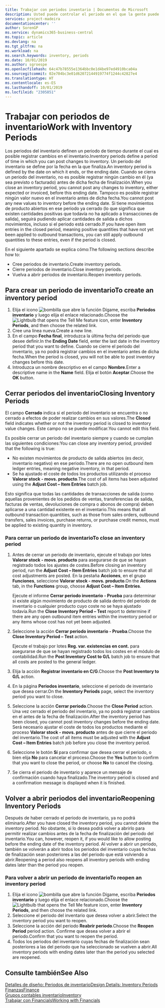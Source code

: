 ```yaml
---
title: Trabajar con periodos inventario | Documentos de Microsoft
description: Usted puede controlar el periodo en el que la gente puede registrar cambios en el inventario mediante la definición de periodos de inventario.
services: project-madeira
documentationcenter: ''
author: SorenGP
ms.service: dynamics365-business-central
ms.topic: article
ms.devlang: na
ms.tgt_pltfrm: na
ms.workload: na
ms.search.keywords: inventory, periods
ms.date: 10/01/2019
ms.author: sgroespe
ms.openlocfilehash: 64c47b78555e1364bbc0e1d4be97ed4910bca04a
ms.sourcegitcommit: 02e704bc3e01d62072144919774f1244c42827e4
ms.translationtype: HT
ms.contentlocale: es-ES
ms.lasthandoff: 10/01/2019
ms.locfileid: "2305851"
---
```

# <a name="work-with-inventory-periods"></a><span data-ttu-id="cf33d-103">Trabajar con periodos de inventario</span><span class="sxs-lookup"><span data-stu-id="cf33d-103">Work with Inventory Periods</span></span>
<span data-ttu-id="cf33d-104">Los periodos del inventario definen un periodo de tiempo durante el cual es posible registrar cambios en el inventario.</span><span class="sxs-lookup"><span data-stu-id="cf33d-104">Inventory periods define a period of time in which you can post changes to inventory.</span></span> <span data-ttu-id="cf33d-105">Un periodo del inventario se define por la fecha en la que finaliza.</span><span class="sxs-lookup"><span data-stu-id="cf33d-105">An inventory period is defined by the date on which it ends, or the ending date.</span></span> <span data-ttu-id="cf33d-106">Cuando se cierra un periodo del inventario, no es posible registrar ningún cambio en él (ya sea previsto o facturado) antes de dicha fecha de finalización.</span><span class="sxs-lookup"><span data-stu-id="cf33d-106">When you close an inventory period, you cannot post any changes to inventory, either expected or invoiced, before this ending date.</span></span> <span data-ttu-id="cf33d-107">Tampoco es posible registrar ningún valor nuevo en el inventario antes de dicha fecha.</span><span class="sxs-lookup"><span data-stu-id="cf33d-107">You cannot post any new values to inventory before the ending date.</span></span> <span data-ttu-id="cf33d-108">Si tiene movimientos de producto abiertos en ese periodo ya cerrado (lo que significa que existen cantidades positivas que todavía no ha aplicado a transacciones de salida), seguirá pudiendo aplicar cantidades de salida a dichos movimientos, incluso si el periodo está cerrado.</span><span class="sxs-lookup"><span data-stu-id="cf33d-108">If you have open item entries in the closed period, meaning positive quantities that have not yet been applied to outbound transactions, you can still apply outbound quantities to these entries, even if the period is closed.</span></span>  

<span data-ttu-id="cf33d-109">En el siguiente apartado se explica cómo:</span><span class="sxs-lookup"><span data-stu-id="cf33d-109">The following sections describe how to:</span></span>  

* <span data-ttu-id="cf33d-110">Cree periodos de inventario.</span><span class="sxs-lookup"><span data-stu-id="cf33d-110">Create inventory periods.</span></span>  
* <span data-ttu-id="cf33d-111">Cierre periodos de inventario.</span><span class="sxs-lookup"><span data-stu-id="cf33d-111">Close inventory periods.</span></span>  
* <span data-ttu-id="cf33d-112">Vuelva a abrir periodos de inventario.</span><span class="sxs-lookup"><span data-stu-id="cf33d-112">Reopen inventory periods.</span></span>  

## <a name="to-create-an-inventory-period"></a><span data-ttu-id="cf33d-113">Para crear un periodo de inventario</span><span class="sxs-lookup"><span data-stu-id="cf33d-113">To create an inventory period</span></span>  
1. <span data-ttu-id="cf33d-114">Elija el icono ![bombilla que abre la función Dígame](media/ui-search/search_small.png "Dígame que desea hacer"), escriba **Periodos inventario** y luego elija el enlace relacionado.</span><span class="sxs-lookup"><span data-stu-id="cf33d-114">Choose the ![Lightbulb that opens the Tell Me feature](media/ui-search/search_small.png "Tell me what you want to do") icon, enter **Inventory Periods**, and then choose the related link.</span></span>  
2. <span data-ttu-id="cf33d-115">Cree una línea nueva.</span><span class="sxs-lookup"><span data-stu-id="cf33d-115">Create a new line.</span></span>  
3. <span data-ttu-id="cf33d-116">En el campo **Fecha final**, introduzca la última fecha del periodo que desee definir.</span><span class="sxs-lookup"><span data-stu-id="cf33d-116">In the **Ending Date** field, enter the last date in the inventory period that you want to define.</span></span> <span data-ttu-id="cf33d-117">Cuando se cierre el periodo del inventario, ya no podrá registrar cambios en el inventario antes de dicha fecha.</span><span class="sxs-lookup"><span data-stu-id="cf33d-117">When the period is closed, you will not be able to post inventory changes before this date.</span></span>  
4. <span data-ttu-id="cf33d-118">Introduzca un nombre descriptivo en el campo **Nombre**.</span><span class="sxs-lookup"><span data-stu-id="cf33d-118">Enter a descriptive name in the **Name** field.</span></span> <span data-ttu-id="cf33d-119">Elija el botón **Aceptar**.</span><span class="sxs-lookup"><span data-stu-id="cf33d-119">Choose the **OK** button.</span></span>  

## <a name="closing-inventory-periods"></a><span data-ttu-id="cf33d-120">Cerrar periodos del inventario</span><span class="sxs-lookup"><span data-stu-id="cf33d-120">Closing Inventory Periods</span></span>  
<span data-ttu-id="cf33d-121">El campo **Cerrado** indica si el periodo del inventario se encuentra o no cerrado a efectos de poder realizar cambios en sus valores.</span><span class="sxs-lookup"><span data-stu-id="cf33d-121">The **Closed** field indicates whether or not the inventory period is closed to inventory value changes.</span></span> <span data-ttu-id="cf33d-122">Este campo no se puede modificar.</span><span class="sxs-lookup"><span data-stu-id="cf33d-122">You cannot edit this field.</span></span>  

<span data-ttu-id="cf33d-123">Es posible cerrar un periodo del inventario siempre y cuando se cumplan las siguientes condiciones:</span><span class="sxs-lookup"><span data-stu-id="cf33d-123">You can close any inventory period, provided that the following is true:</span></span>  

* <span data-ttu-id="cf33d-124">No existen movimientos de producto de salida abiertos (es decir, inventario negativo) en ese periodo.</span><span class="sxs-lookup"><span data-stu-id="cf33d-124">There are no open outbound item ledger entries, meaning negative inventory, in that period.</span></span>  
* <span data-ttu-id="cf33d-125">Se ha ajustado el coste de todos los productos utilizando el proceso **Valorar stock - movs. producto**.</span><span class="sxs-lookup"><span data-stu-id="cf33d-125">The cost of all items has been adjusted using the **Adjust Cost – Item Entries** batch job.</span></span>  

<span data-ttu-id="cf33d-126">Esto significa que todas las cantidades de transacciones de salida (como aquellas provenientes de los pedidos de ventas, transferencias de salida, facturas de ventas, devoluciones de compra o abonos de compra) deben aplicarse a una cantidad existente en el inventario.</span><span class="sxs-lookup"><span data-stu-id="cf33d-126">This means that all outbound transaction quantities, such as those from sales orders, outbound transfers, sales invoices, purchase returns, or purchase credit memos, must be applied to existing quantity in inventory.</span></span>  

### <a name="to-close-an-inventory-period"></a><span data-ttu-id="cf33d-127">Para cerrar un periodo de inventario</span><span class="sxs-lookup"><span data-stu-id="cf33d-127">To close an inventory period</span></span>  
1. <span data-ttu-id="cf33d-128">Antes de cerrar un periodo de inventario, ejecute el trabajo por lotes **Valorar stock - movs. producto** para asegurarse de que se hayan registrado todos los ajustes de costes.</span><span class="sxs-lookup"><span data-stu-id="cf33d-128">Before closing an inventory period, run the **Adjust Cost – Item Entries** batch job to ensure that all cost adjustments are posted.</span></span> <span data-ttu-id="cf33d-129">En la pestaña **Acciones**, en el grupo **Funciones**, seleccione **Valorar stock - movs. producto**.</span><span class="sxs-lookup"><span data-stu-id="cf33d-129">On the **Actions** tab, in the **Functions** group, choose **Adjust Cost – Item Entries**.</span></span>  

     <span data-ttu-id="cf33d-130">Ejecute el informe **Cerrar periodo inventario - Prueba** para determinar si existe algún movimiento de producto de salida dentro del periodo de inventario o cualquier producto cuyo coste no se haya ajustado todavía.</span><span class="sxs-lookup"><span data-stu-id="cf33d-130">Run the **Close Inventory Period – Test** report to determine if there are any open outbound item entries within the inventory period or any items whose cost has not yet been adjusted.</span></span>  
2. <span data-ttu-id="cf33d-131">Seleccione la acción **Cerrar periodo inventario - Prueba**.</span><span class="sxs-lookup"><span data-stu-id="cf33d-131">Choose the **Close Inventory Period – Test** action.</span></span>  

     <span data-ttu-id="cf33d-132">Ejecute el trabajo por lotes **Reg. var. existencias en cont.** para asegurarse de que se hayan registrado todos los costes en el módulo de contabilidad.</span><span class="sxs-lookup"><span data-stu-id="cf33d-132">Run the **Post Inventory Cost to G/L** batch job to ensure that all costs are posted to the general ledger.</span></span>  
3. <span data-ttu-id="cf33d-133">Elija la acción **Registrar inventario en C/G**.</span><span class="sxs-lookup"><span data-stu-id="cf33d-133">Choose the **Post Inventory to G/L** action.</span></span>  
4. <span data-ttu-id="cf33d-134">En la página **Periodos inventario**, seleccione el periodo de inventario que desea cerrar.</span><span class="sxs-lookup"><span data-stu-id="cf33d-134">On the **Inventory Periods** page, select the inventory period you want to close.</span></span>  
5. <span data-ttu-id="cf33d-135">Seleccione la acción **Cerrar periodo**.</span><span class="sxs-lookup"><span data-stu-id="cf33d-135">Choose the **Close Period** action.</span></span> <span data-ttu-id="cf33d-136">Una vez cerrado el periodo del inventario, ya no podrá registrar cambios en el antes de la fecha de finalización.</span><span class="sxs-lookup"><span data-stu-id="cf33d-136">After the inventory period has been closed, you cannot post inventory changes before the ending date.</span></span> <span data-ttu-id="cf33d-137">Será necesario ajustar el coste de todos los productos mediante el proceso **Valorar stock - movs. producto** antes de que cierre el periodo del inventario.</span><span class="sxs-lookup"><span data-stu-id="cf33d-137">The cost of all items must be adjusted with the **Adjust Cost – Item Entries** batch job before you close the inventory period.</span></span>  
6. <span data-ttu-id="cf33d-138">Seleccione le botón **Sí** para confirmar que desea cerrar el periodo, o bien elija **No** para cancelar el proceso.</span><span class="sxs-lookup"><span data-stu-id="cf33d-138">Choose the **Yes** button to confirm that you want to close the period, or choose **No** to cancel the closing.</span></span>  
7. <span data-ttu-id="cf33d-139">Se cierra el periodo de inventario y aparece un mensaje de confirmación cuando haya finalizado.</span><span class="sxs-lookup"><span data-stu-id="cf33d-139">The inventory period is closed and a confirmation message is displayed when it is finished.</span></span>  

## <a name="reopening-inventory-periods"></a><span data-ttu-id="cf33d-140">Volver a abrir periodos del inventario</span><span class="sxs-lookup"><span data-stu-id="cf33d-140">Reopening Inventory Periods</span></span>  
<span data-ttu-id="cf33d-141">Después de haber cerrado el periodo de inventario, ya no podrá eliminarlo.</span><span class="sxs-lookup"><span data-stu-id="cf33d-141">After you have closed the inventory period, you cannot delete the inventory period.</span></span> <span data-ttu-id="cf33d-142">No obstante, si lo desea podrá volver a abrirlo para permitir realizar cambios antes de la fecha de finalización del periodo del inventario.</span><span class="sxs-lookup"><span data-stu-id="cf33d-142">You can, however, reopen it, if you would like to allow posting before the ending date of the inventory period.</span></span> <span data-ttu-id="cf33d-143">Al volver a abrir un periodo, también se volverán a abrir todos los periodos del inventario cuyas fechas de finalización sean posteriores a las del periodo que está volviendo a abrir.</span><span class="sxs-lookup"><span data-stu-id="cf33d-143">Reopening a period also reopens all inventory periods with ending dates later than the period you reopen.</span></span>  

### <a name="to-reopen-an-inventory-period"></a><span data-ttu-id="cf33d-144">Para volver a abrir un periodo de inventario</span><span class="sxs-lookup"><span data-stu-id="cf33d-144">To reopen an inventory period</span></span>  
1. <span data-ttu-id="cf33d-145">Elija el icono ![bombilla que abre la función Dígame](media/ui-search/search_small.png "Dígame que desea hacer"), escriba **Periodos inventario** y luego elija el enlace relacionado.</span><span class="sxs-lookup"><span data-stu-id="cf33d-145">Choose the ![Lightbulb that opens the Tell Me feature](media/ui-search/search_small.png "Tell me what you want to do") icon, enter **Inventory Periods**, and then choose the related link.</span></span>  
2. <span data-ttu-id="cf33d-146">Seleccione el periodo del inventario que desea volver a abrir.</span><span class="sxs-lookup"><span data-stu-id="cf33d-146">Select the inventory period you want to reopen.</span></span>  
3. <span data-ttu-id="cf33d-147">Seleccione la acción del periodo **Reabrir periodo**.</span><span class="sxs-lookup"><span data-stu-id="cf33d-147">Choose the **Reopen Period** period action.</span></span> <span data-ttu-id="cf33d-148">Confirme que desea volver a abrir el periodo.</span><span class="sxs-lookup"><span data-stu-id="cf33d-148">Confirm that you want to reopen the period.</span></span>  
4. <span data-ttu-id="cf33d-149">Todos los periodos del inventario cuyas fechas de finalización sean posteriores a las del periodo que ha seleccionado se vuelven a abrir.</span><span class="sxs-lookup"><span data-stu-id="cf33d-149">All inventory periods with ending dates later than the period you selected are reopened.</span></span>  

## <a name="see-also"></a><span data-ttu-id="cf33d-150">Consulte también</span><span class="sxs-lookup"><span data-stu-id="cf33d-150">See Also</span></span>  
[<span data-ttu-id="cf33d-151">Detalles de diseño: Periodos de inventario</span><span class="sxs-lookup"><span data-stu-id="cf33d-151">Design Details: Inventory Periods</span></span>](design-details-inventory-periods.md)  
[<span data-ttu-id="cf33d-152">Finanzas</span><span class="sxs-lookup"><span data-stu-id="cf33d-152">Finance</span></span>](finance.md)  
[<span data-ttu-id="cf33d-153">Grupos contables inventario</span><span class="sxs-lookup"><span data-stu-id="cf33d-153">Inventory</span></span>](inventory-manage-inventory.md)  
[<span data-ttu-id="cf33d-154">Trabajar con Financials</span><span class="sxs-lookup"><span data-stu-id="cf33d-154">Working with Financials</span></span>](ui-work-product.md)
